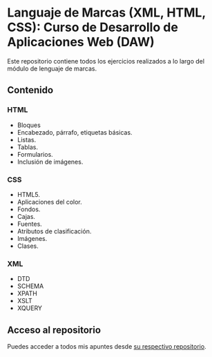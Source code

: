 # Languaje de Marcas (XML, HTML, CSS): Curso de Desarrollo de Aplicaciones Web (DAW) 

Este repositorio contiene todos los ejercicios realizados a lo largo del módulo de lenguaje de marcas. 

## Contenido

### HTML
 - Bloques
 - Encabezado, párrafo, etiquetas básicas.
 - Listas. 
 - Tablas.
 - Formularios. 
 - Inclusión de imágenes.
 
###  CSS
- HTML5.
- Aplicaciones del color.
- Fondos.
- Cajas. 
- Fuentes.
- Atributos de clasificación. 
- Imágenes. 
- Clases. 

###  XML 

- DTD 
- SCHEMA
- XPATH
- XSLT 
- XQUERY

## Acceso al repositorio

Puedes acceder a todos mis apuntes desde [su respectivo repositorio](https://github.com/hugorsz-dev/daw/tree/main/1daw/1-daw-lenguaje-de-marcas-main).
